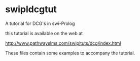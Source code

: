swipldcgtut
===========

A tutorial for DCG's in swi-Prolog

this tutorial is available on the web at 

http://www.pathwayslms.com/swipltuts/dcg/index.html

These files contain some examples to accompany the tutorial.


